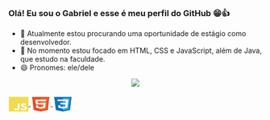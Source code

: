 ### Olá! Eu sou o Gabriel e esse é meu perfil do GitHub 😁👍
- 🔭 Atualmente estou procurando uma oportunidade de estágio como desenvolvedor.
- 🌱 No momento estou focado em HTML, CSS e JavaScript, além de Java, que estudo na faculdade.
- 😄 Pronomes: ele/dele

<div align="center">
  <a href="https://github.com/gabriel-ssilva">
  <img height="180em" src="https://github-readme-stats.vercel.app/api?username=gabriel-ssilva&show_icons=true&theme=dracula&include_all_commits=true&count_private=true"/>
</div>
                           <div style="display: inline_block"><br>
  <img align="center" alt="Gabriel-JS" height="30" width="40" src="https://raw.githubusercontent.com/devicons/devicon/master/icons/javascript/javascript-plain.svg">
  <img align="center" alt="Gabriel-HTML" height="30" width="40" src="https://raw.githubusercontent.com/devicons/devicon/master/icons/html5/html5-original.svg">
  <img align="center" alt="Gabriel-CSS" height="30" width="40" src="https://raw.githubusercontent.com/devicons/devicon/master/icons/css3/css3-original.svg">
  
</div>
